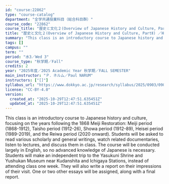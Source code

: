 ```yaml
---
id: "course:22862"
type: "course-catalog"
department: "全学共通授業科目（総合科目群）"
course_code: "22862"
course_title: "歴史と文化２(Overview of Japanese History and Culture, PartⅡ) ／HISTORY AND CULTURE2(OVERVIEW OF JAPANESE HISTORY AND CULTURE, PART II)"
title: "歴史と文化２(Overview of Japanese History and Culture, PartⅡ) ／HISTORY AND CULTURE2(OVERVIEW OF JAPANESE HISTORY AND CULTURE, PART II)"
summary: "This class is an introductory course to Japanese history and culture, focusing on the years following the 1868 Meiji Res…"
tags: []
campus: ""
term: ""
period: "水3／Wed 3"
course_type: "秋学期／Fall"
credits: 2
year: "2025年度／2025 Academic Year 秋学期／FALL SEMESTER"
main_instructor: "Ｐ．ネルム／Paul NARUM"
instructors: ["[]"]
syllabus_url: "https://www.dokkyo.ac.jp/research/syllabus/2025/0903/0903_22862_ja_JP.html"
license: "CC-BY-4.0"
version:
  created_at: "2025-10-29T12:47:51.635451Z"
  updated_at: "2025-10-29T12:47:51.635451Z"
---
```

This class is an introductory course to Japanese history and culture, focusing on the years following the 1868 Meiji Restoration: Meiji period (1868-1912), Taisho period (1912-26), Showa period (1912-89), Heisei period (1989-2019), and the Reiwa period (2020 onward). Students will be asked to read various scholarly and general writings, watch related documentaries, listen to lectures, and discuss them in class. The course will be conducted largely in English, so no advanced knowledge of Japanese is necessary. Students will make an independent trip to the Yasukuni Shrine and Yushukan Museum near Kudanshita and Ichigaya Stations, instead of attending class one week. They will also write a report on their impressions of their visit. One or two other essays will be assigned, along with a final report.
